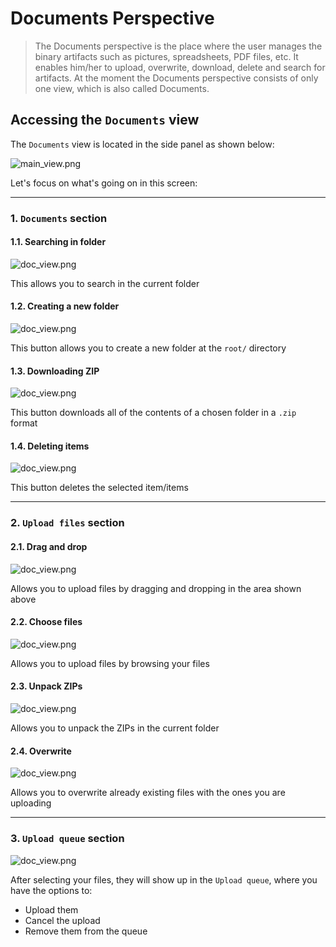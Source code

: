 # **Documents Perspective**

>The Documents perspective is the place where the user manages the binary artifacts such as pictures, spreadsheets, PDF files, etc. It enables him/her to upload, overwrite, download, delete and search for artifacts.
At the moment the Documents perspective consists of only one view, which is also called Documents.

## Accessing the `Documents` view
The `Documents` view is located in the side panel as shown below:

![main_view.png](https://i.imgur.com/G3tWx8y.jpg)


Let's focus on what's going on in this screen:

---


### 1. `Documents` section

#### 1.1. Searching in folder

![doc_view.png](https://i.imgur.com/iBWJhr6.jpg)

This allows you to search in the current folder

#### 1.2. Creating a new folder

![doc_view.png](https://i.imgur.com/6hqQRy1.jpg)

This button allows you to create a new folder at the `root/` directory

#### 1.3. Downloading ZIP

![doc_view.png](https://i.imgur.com/5c7Jm1E.jpg)

This button downloads all of the contents of a chosen folder in a `.zip` format

#### 1.4. Deleting items

![doc_view.png](https://i.imgur.com/mbnDYTG.jpg)

This button deletes the selected item/items

---

### 2. `Upload files` section

#### 2.1. Drag and drop

![doc_view.png](https://i.imgur.com/CycQO8y.jpg)

Allows you to upload files by dragging and dropping in the area shown above

#### 2.2. Choose files

![doc_view.png](https://i.imgur.com/V7WdVjQ.jpg)

Allows you to upload files by browsing your files

#### 2.3. Unpack ZIPs

![doc_view.png](https://i.imgur.com/RpkK3rP.jpg)

Allows you to unpack the ZIPs in the current folder

#### 2.4. Overwrite

![doc_view.png](https://i.imgur.com/CwvebwO.jpg)

Allows you to overwrite already existing files with the ones you are uploading

---

### 3. `Upload queue` section

![doc_view.png](https://i.imgur.com/efaRg62.jpg)

After selecting your files, they will show up in the `Upload queue`, where you have the options to:

* Upload them
* Cancel the upload
* Remove them from the queue
